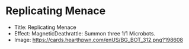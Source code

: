 # Replicating Menace
- Title:  Replicating Menace
- Effect:  MagneticDeathrattle: Summon three 1/1 Microbots.
- Image:  https://cards.hearthpwn.com/enUS/BG_BOT_312.png?198608
